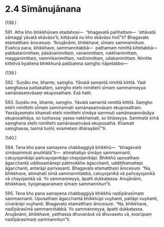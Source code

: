 # 2.4 Sīmānujānana

(138.)

591\. Atha kho bhikkhūnaṃ etadahosi—  “bhagavatā paññattaṃ—  ‘ettāvatā sāmaggī yāvatā ekāvāso’ti, kittāvatā nu kho ekāvāso hotī”ti? Bhagavato etamatthaṃ ārocesuṃ. “Anujānāmi, bhikkhave, sīmaṃ sammannituṃ. Evañca pana, bhikkhave, sammannitabbā—  paṭhamaṃ nimittā kittetabbā—  pabbatanimittaṃ, pāsāṇanimittaṃ, vananimittaṃ, rukkhanimittaṃ, magganimittaṃ, vammikanimittaṃ, nadīnimittaṃ, udakanimittaṃ. Nimitte kittetvā byattena bhikkhunā paṭibalena saṃgho ñāpetabbo—

(139.)

592\. ‘Suṇātu me, bhante, saṃgho. Yāvatā samantā nimittā kittitā. Yadi saṃghassa pattakallaṃ, saṃgho etehi nimittehi sīmaṃ sammanneyya samānasaṃvāsaṃ ekuposathaṃ. Esā ñatti.

593\. Suṇātu me, bhante, saṃgho. Yāvatā samantā nimittā kittitā. Saṃgho etehi nimittehi sīmaṃ sammannati samānasaṃvāsaṃ ekuposathaṃ. Yassāyasmato khamati etehi nimittehi sīmāya sammuti samānasaṃvāsāya ekuposathāya, so tuṇhassa; yassa nakkhamati, so bhāseyya. Sammatā sīmā saṃghena etehi nimittehi samānasaṃvāsā ekuposathā. Khamati saṃghassa, tasmā tuṇhī, evametaṃ dhārayāmī’”ti.

(140.)

594\. Tena kho pana samayena chabbaggiyā bhikkhū—  “bhagavatā sīmāsammuti anuññātā”ti—  atimahatiyo sīmāyo sammannanti, catuyojanikāpi pañcayojanikāpi chayojanikāpi. Bhikkhū uposathaṃ āgacchantā uddissamānepi pātimokkhe āgacchanti, uddiṭṭhamattepi āgacchanti, antarāpi parivasanti. Bhagavato etamatthaṃ ārocesuṃ. “Na, bhikkhave, atimahatī sīmā sammannitabbā, catuyojanikā vā pañcayojanikā vā chayojanikā vā. Yo sammanneyya, āpatti dukkaṭassa. Anujānāmi, bhikkhave, tiyojanaparamaṃ sīmaṃ sammannitun”ti.

595\. Tena kho pana samayena chabbaggiyā bhikkhū nadīpārasīmaṃ sammannanti. Uposathaṃ āgacchantā bhikkhūpi vuyhanti, pattāpi vuyhanti, cīvarānipi vuyhanti. Bhagavato etamatthaṃ ārocesuṃ. “Na, bhikkhave, nadīpārasīmā sammannitabbā. Yo sammanneyya, āpatti dukkaṭassa. Anujānāmi, bhikkhave, yatthassa dhuvanāvā vā dhuvasetu vā, evarūpaṃ nadīpārasīmaṃ sammannitun”ti.
